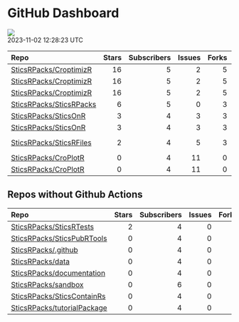 GitHub Dashboard
================

![](https://github.com/SticsRPacks/status/workflows/Render%20Status/badge.svg)  
2023-11-02 12:28:23 UTC

| Repo                                                                  | Stars | Subscribers | Issues | Forks | Status                                                                                                                                                                                                                                                                                                                                                                                                                                                                        | Commit                                                                                                                                                                                                                                                  |
|:----------------------------------------------------------------------|------:|------------:|-------:|------:|:------------------------------------------------------------------------------------------------------------------------------------------------------------------------------------------------------------------------------------------------------------------------------------------------------------------------------------------------------------------------------------------------------------------------------------------------------------------------------|:--------------------------------------------------------------------------------------------------------------------------------------------------------------------------------------------------------------------------------------------------------|
| [SticsRPacks/CroptimizR](https://github.com/SticsRPacks/CroptimizR)   |    16 |           5 |      2 |     5 | [![](https://github.com/SticsRPacks/CroptimizR/workflows/test-coverage/badge.svg)](https://github.com/SticsRPacks/CroptimizR/actions/runs/5659024126)                                                                                                                                                                                                                                                                                                                         | <a href="https://github.com/SticsRPacks/CroptimizR/commit/0a9d5c45b02ad4f65c451dc9c6da8b7fab8322ca" title="Bugfix: generation of gelman plot crashed in case of more than 2 parameters estimated and thin not initialized in optim_options.">0a9d5c</a> |
| [SticsRPacks/CroptimizR](https://github.com/SticsRPacks/CroptimizR)   |    16 |           5 |      2 |     5 | [![](https://github.com/SticsRPacks/CroptimizR/workflows/R-CMD-check/badge.svg)](https://github.com/SticsRPacks/CroptimizR/actions/runs/6161022886)                                                                                                                                                                                                                                                                                                                           | <a href="https://github.com/SticsRPacks/CroptimizR/commit/5301f463b33bbb6b6a75997bd3439faae583dfe0" title="Improved doc for forced_param_values argument">5301f4</a>                                                                                    |
| [SticsRPacks/CroptimizR](https://github.com/SticsRPacks/CroptimizR)   |    16 |           5 |      2 |     5 | [![](https://github.com/SticsRPacks/CroptimizR/workflows/Update%20CITATION.cff/badge.svg)](https://github.com/SticsRPacks/CroptimizR/actions/runs/5387369339)                                                                                                                                                                                                                                                                                                                 | <a href="https://github.com/SticsRPacks/CroptimizR/commit/6b4291a0ec66a670b199ab8d69ef8b0770a21150" title="Update CITATION.cff">6b4291</a>                                                                                                              |
| [SticsRPacks/SticsRPacks](https://github.com/SticsRPacks/SticsRPacks) |     6 |           5 |      0 |     3 | [![](https://github.com/SticsRPacks/SticsRPacks/workflows/R-CMD-check/badge.svg)](https://github.com/SticsRPacks/SticsRPacks/actions/runs/6493313897) [![](https://github.com/SticsRPacks/SticsRPacks/workflows/Update%20CITATION.cff/badge.svg)](https://github.com/SticsRPacks/SticsRPacks/actions/runs/6493313900)                                                                                                                                                         | <a href="https://github.com/SticsRPacks/SticsRPacks/commit/c1f6b1a78f7dda60889d26ef41e0af945f79e103" title="Install SticsRFiles from CRAN (#7)">c1f6b1</a>                                                                                              |
| [SticsRPacks/SticsOnR](https://github.com/SticsRPacks/SticsOnR)       |     3 |           4 |      3 |     3 | [![](https://github.com/SticsRPacks/SticsOnR/workflows/Update%20CITATION.cff/badge.svg)](https://github.com/SticsRPacks/SticsOnR/actions/runs/5540907600)                                                                                                                                                                                                                                                                                                                     | <a href="https://github.com/SticsRPacks/SticsOnR/commit/3a250b188e0b083c2c56a547c5abb23411c73da6" title="Update update-citation-cff.yaml (#7)">3a250b</a>                                                                                               |
| [SticsRPacks/SticsOnR](https://github.com/SticsRPacks/SticsOnR)       |     3 |           4 |      3 |     3 | [![](https://github.com/SticsRPacks/SticsOnR/workflows/R-CMD-check/badge.svg)](https://github.com/SticsRPacks/SticsOnR/actions/runs/6159823086) [![](https://github.com/SticsRPacks/SticsOnR/workflows/test-coverage/badge.svg)](https://github.com/SticsRPacks/SticsOnR/actions/runs/6159823090)                                                                                                                                                                             | <a href="https://github.com/SticsRPacks/SticsOnR/commit/7eca2364793bcdbc9b7986f341d65b414c4bd289" title="FIXed test on existence of javastics path in model_options in case param_values is specified.">7eca23</a>                                      |
| [SticsRPacks/SticsRFiles](https://github.com/SticsRPacks/SticsRFiles) |     2 |           4 |      5 |     3 | [![](https://github.com/SticsRPacks/SticsRFiles/workflows/R-CMD-check/badge.svg)](https://github.com/SticsRPacks/SticsRFiles/actions/runs/6668135714) [![](https://github.com/SticsRPacks/SticsRFiles/workflows/test-coverage/badge.svg)](https://github.com/SticsRPacks/SticsRFiles/actions/runs/6668135710) [![](https://github.com/SticsRPacks/SticsRFiles/workflows/Update%20CITATION.cff/badge.svg)](https://github.com/SticsRPacks/SticsRFiles/actions/runs/6668135703) | <a href="https://github.com/SticsRPacks/SticsRFiles/commit/420d96c317c34fc8179faa9059b76685e54a1563" title="Plecharpent/feat/xml transfo (#36)">420d96</a>                                                                                              |
| [SticsRPacks/CroPlotR](https://github.com/SticsRPacks/CroPlotR)       |     0 |           4 |     11 |     0 | [![](https://github.com/SticsRPacks/CroPlotR/workflows/Update%20CITATION.cff/badge.svg)](https://github.com/SticsRPacks/CroPlotR/actions/runs/5387346558)                                                                                                                                                                                                                                                                                                                     | <a href="https://github.com/SticsRPacks/CroPlotR/commit/a651c9dbab9b32aae29a8a5ecad14926a65c85dd" title="Updated test description following last fixes">a651c9</a>                                                                                      |
| [SticsRPacks/CroPlotR](https://github.com/SticsRPacks/CroPlotR)       |     0 |           4 |     11 |     0 | [![](https://github.com/SticsRPacks/CroPlotR/workflows/Update%20CITATION.cff/badge.svg)](https://github.com/SticsRPacks/CroPlotR/actions/runs/5387346558)                                                                                                                                                                                                                                                                                                                     | <a href="https://github.com/SticsRPacks/CroPlotR/commit/a651c9dbab9b32aae29a8a5ecad14926a65c85dd" title="Updated test description following last fixes">a651c9</a>                                                                                      |

## Repos without Github Actions

| Repo                                                                          | Stars | Subscribers | Issues | Forks |
|:------------------------------------------------------------------------------|------:|------------:|-------:|------:|
| [SticsRPacks/SticsRTests](https://github.com/SticsRPacks/SticsRTests)         |     2 |           4 |      0 |     1 |
| [SticsRPacks/SticsPubRTools](https://github.com/SticsRPacks/SticsPubRTools)   |     0 |           4 |      0 |     0 |
| [SticsRPacks/.github](https://github.com/SticsRPacks/.github)                 |     0 |           4 |      0 |     0 |
| [SticsRPacks/data](https://github.com/SticsRPacks/data)                       |     0 |           4 |      0 |     0 |
| [SticsRPacks/documentation](https://github.com/SticsRPacks/documentation)     |     0 |           4 |      0 |     0 |
| [SticsRPacks/sandbox](https://github.com/SticsRPacks/sandbox)                 |     0 |           6 |      0 |     0 |
| [SticsRPacks/SticsContainRs](https://github.com/SticsRPacks/SticsContainRs)   |     0 |           4 |      0 |     0 |
| [SticsRPacks/tutorialPackage](https://github.com/SticsRPacks/tutorialPackage) |     0 |           4 |      0 |     0 |
